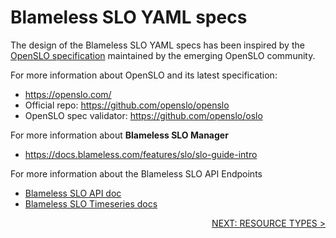 # Blameless SLO YAML specs

The design of the Blameless SLO YAML specs has been inspired by the [OpenSLO specification](https://github.com/openslo/openslo) maintained by the emerging OpenSLO community.

For more information about OpenSLO and its latest specification:

-   https://openslo.com/
-   Official repo: https://github.com/openslo/openslo
-   OpenSLO spec validator: https://github.com/openslo/oslo

For more information about **Blameless SLO Manager**

-   https://docs.blameless.com/features/slo/slo-guide-intro

For more information about the Blameless SLO API Endpoints

-   [Blameless SLO API doc](https://blameless.blameless.io/api/v1/services/SLOService/)
-   [Blameless SLO Timeseries docs](https://blameless.blameless.io/api/v1/services/SLOTimeSeriesService/doc)

<div align="right">
    <a href="blameless-slo-data-model/resource-types.md">NEXT: RESOURCE TYPES ></a>
</div>
